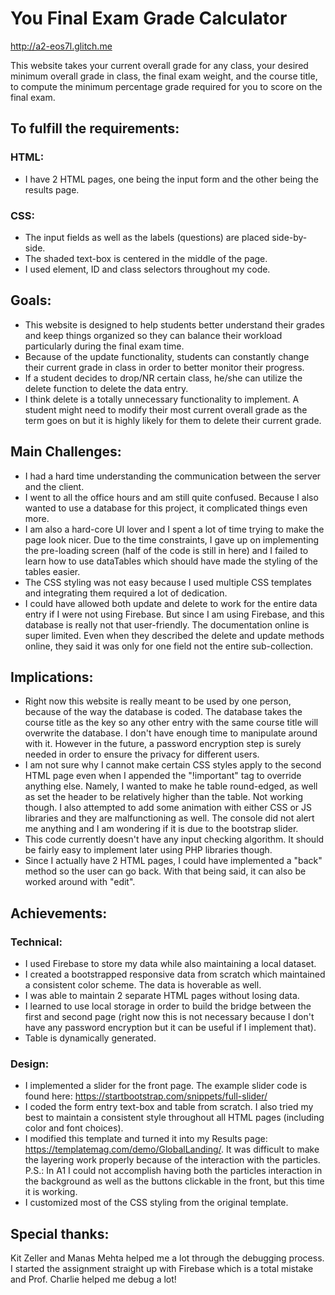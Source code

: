 You Final Exam Grade Calculator
===
http://a2-eos7l.glitch.me

This website takes your current overall grade for any class, your desired minimum overall grade in class, the final exam weight, and the course title, to compute the minimum percentage grade required for you to score on the final exam.

To fulfill the requirements:
---
### HTML:

- I have 2 HTML pages, one being the input form and the other being the results page. 

### CSS: 

- The input fields as well as the labels (questions) are placed side-by-side.
- The shaded text-box is centered in the middle of the page.
- I used element, ID and class selectors throughout my code. 


Goals:
---
- This website is designed to help students better understand their grades and keep things organized so they can balance their workload particularly during the final exam time. 
- Because of the update functionality, students can constantly change their current grade in class in order to better monitor their progress. 
- If a student decides to drop/NR certain class, he/she can utilize the delete function to delete the data entry. 
- I think delete is a totally unnecessary functionality to implement. A student might need to modify their most current overall grade as the term goes on but it is highly likely for them to delete their current grade.


Main Challenges:
---
- I had a hard time understanding the communication between the server and the client.
- I went to all the office hours and am still quite confused. Because I also wanted to use a database for this project, it complicated things even more. 
- I am also a hard-core UI lover and I spent a lot of time trying to make the page look nicer. Due to the time constraints, I gave up on implementing the pre-loading screen (half of the code is still in here) and I failed to learn how to use dataTables which should have made the styling of the tables easier.
- The CSS styling was not easy because I used multiple CSS templates and integrating them required a lot of dedication.
- I could have allowed both update and delete to work for the entire data entry if I were not using Firebase. But since I am using Firebase, and this database is really not that user-friendly. The documentation online is super limited. Even when they described the delete and update methods online, they said it was only for one field not the entire sub-collection.  


Implications:
---
- Right now this website is really meant to be used by one person, because of the way the database is coded. The database takes the course title as the key so any other entry with the same course title will overwrite the database. I don't have enough time to manipulate around with it. However in the future, a password encryption step is surely needed in order to ensure the privacy for different users. 
- I am not sure why I cannot make certain CSS styles apply to the second HTML page even when I appended the "!important" tag to override anything else. Namely, I wanted to make he table round-edged, as well as set the header to be relatively higher than the table. Not working though. I also attempted to add some animation with either CSS or JS libraries and they are malfunctioning as well. The console did not alert me anything and I am wondering if it is due to the bootstrap slider. 
- This code currently doesn't have any input checking algorithm. It should be fairly easy to implement later using PHP libraries though.
- Since I actually have 2 HTML pages, I could have implemented a "back" method so the user can go back. With that being said, it can also be worked around with "edit".


Achievements:
---
### Technical:
- I used Firebase to store my data while also maintaining a local dataset. 
- I created a bootstrapped responsive data from scratch which maintained a consistent color scheme. The data is hoverable as well. 
- I was able to maintain 2 separate HTML pages without losing data. 
- I learned to use local storage in order to build the bridge between the first and second page (right now this is not necessary because I don't have any password encryption but it can be useful if I implement that).
- Table is dynamically generated.


### Design:
- I implemented a slider for the front page. The example slider code is found here: https://startbootstrap.com/snippets/full-slider/
- I coded the form entry text-box and table from scratch. I also tried my best to maintain a consistent style throughout all HTML pages (including color and font choices).
- I modified this template and turned it into my Results page: https://templatemag.com/demo/GlobalLanding/. It was difficult to make the layering work properly because of the interaction with the particles. P.S.: In A1 I could not accomplish having both the particles interaction in the background as well as the buttons clickable in the front, but this time it is working. 
- I customized most of the CSS styling from the original template. 


Special thanks:
---
Kit Zeller and Manas Mehta helped me a lot through the debugging process. 
I started the assignment straight up with Firebase which is a total mistake and Prof. Charlie helped me debug a lot! 
